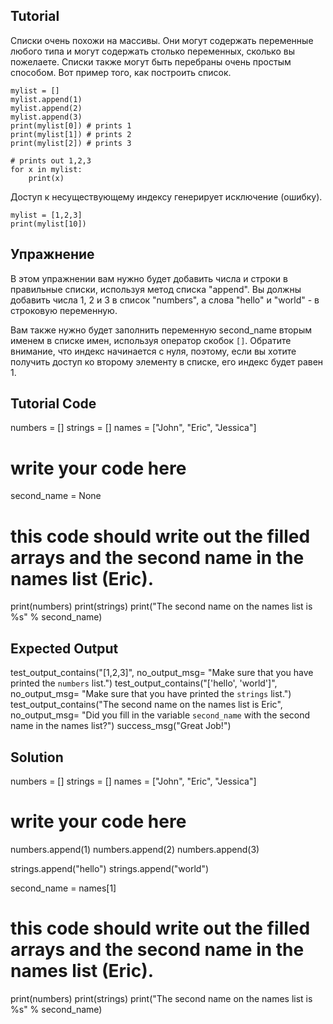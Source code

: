 Tutorial
--------

Списки очень похожи на массивы. Они могут содержать переменные любого типа и могут содержать столько переменных, сколько вы пожелаете. Списки также могут быть перебраны очень простым способом. Вот пример того, как построить список.

    mylist = []
    mylist.append(1)
    mylist.append(2)
    mylist.append(3)
    print(mylist[0]) # prints 1
    print(mylist[1]) # prints 2
    print(mylist[2]) # prints 3

    # prints out 1,2,3
    for x in mylist:
        print(x)

Доступ к несуществующему индексу генерирует исключение (ошибку).

    mylist = [1,2,3]
    print(mylist[10])

Упражнение
--------

В этом упражнении вам нужно будет добавить числа и строки в правильные списки, используя метод списка "append". Вы должны добавить числа 1, 2 и 3 в список "numbers", а слова "hello" и "world" - в строковую переменную.

Вам также нужно будет заполнить переменную second_name вторым именем в списке имен, используя оператор скобок `[]`. Обратите внимание, что индекс начинается с нуля, поэтому, если вы хотите получить доступ ко второму элементу в списке, его индекс будет равен 1.

Tutorial Code
-------------
numbers = []
strings = []
names = ["John", "Eric", "Jessica"]

# write your code here
second_name = None


# this code should write out the filled arrays and the second name in the names list (Eric).
print(numbers)
print(strings)
print("The second name on the names list is %s" % second_name)

Expected Output
---------------

test_output_contains("[1,2,3]", no_output_msg= "Make sure that you have printed the `numbers` list.")
test_output_contains("['hello', 'world']", no_output_msg= "Make sure that you have printed the `strings` list.")
test_output_contains("The second name on the names list is Eric", no_output_msg= "Did you fill in the variable `second_name` with the second name in the names list?")
success_msg("Great Job!")

Solution
--------

numbers = []
strings = []
names = ["John", "Eric", "Jessica"]

# write your code here
numbers.append(1)
numbers.append(2)
numbers.append(3)

strings.append("hello")
strings.append("world")

second_name = names[1]

# this code should write out the filled arrays and the second name in the names list (Eric).
print(numbers)
print(strings)
print("The second name on the names list is %s" % second_name)
